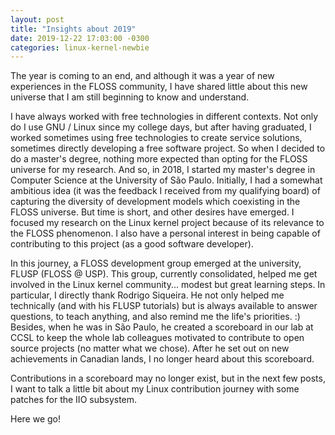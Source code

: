 ```yaml
---
layout: post
title: "Insights about 2019"
date: 2019-12-22 17:03:00 -0300
categories: linux-kernel-newbie
---
```


The year is coming to an end, and although it was a year of new experiences in the FLOSS community, I have shared little about this new universe that I am still beginning to know and understand.

I have always worked with free technologies in different contexts.
Not only do I use GNU / Linux since my college days, but after having graduated, I worked sometimes using free technologies to create service solutions, sometimes directly developing a free software project.
So when I decided to do a master's degree, nothing more expected than opting for the FLOSS universe for my research. And so, in 2018, I started my master's degree in Computer Science at the University of São Paulo.
Initially, I had a somewhat ambitious idea (it was the feedback I received from my qualifying board) of capturing the diversity of development models which coexisting in the FLOSS universe.
But time is short, and other desires have emerged. I focused my research on the Linux kernel project because of its relevance to the FLOSS phenomenon.  I also have a personal interest in being capable of contributing to this project (as a good software developer).

In this journey, a FLOSS development group emerged at the university, FLUSP (FLOSS @ USP). This group, currently consolidated, helped me get involved in the Linux kernel community... modest but great learning steps. In particular, I directly thank Rodrigo Siqueira. He not only helped me technically (and with his FLUSP tutorials) but is always available to answer questions, to teach anything, and also remind me the life's priorities. :) Besides, when he was in São Paulo, he created a scoreboard in our lab at CCSL to keep the whole lab colleagues motivated to contribute to open source projects (no matter what we chose). After he set out on new achievements in Canadian lands, I no longer heard about this scoreboard.

Contributions in a scoreboard may no longer exist, but in the next few posts, I want to talk a little bit about my Linux contribution journey with some patches for the IIO subsystem.

Here we go!
